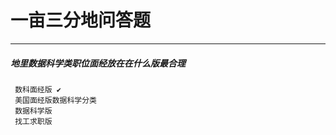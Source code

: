 # 一亩三分地问答题
***  
  
 ##### 地里数据科学类职位面经放在在什么版最合理    
     数科面经版 ✔  
     美国面经版数据科学分类  
     数据科学版  
     找工求职版  
